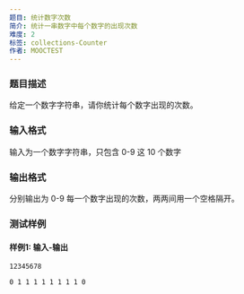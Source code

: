 ```yaml
---
题目: 统计数字次数
简介: 统计一串数字中每个数字的出现次数
难度: 2
标签: collections-Counter
作者: MOOCTEST
---
```


### 题目描述

给定一个数字字符串，请你统计每个数字出现的次数。

### 输入格式

输入为一个数字字符串，只包含 0-9 这 10 个数字

### 输出格式

分别输出为 0-9 每一个数字出现的次数，两两间用一个空格隔开。

### 测试样例

#### 样例1: 输入-输出

```
12345678
```

```
0 1 1 1 1 1 1 1 1 0
```

